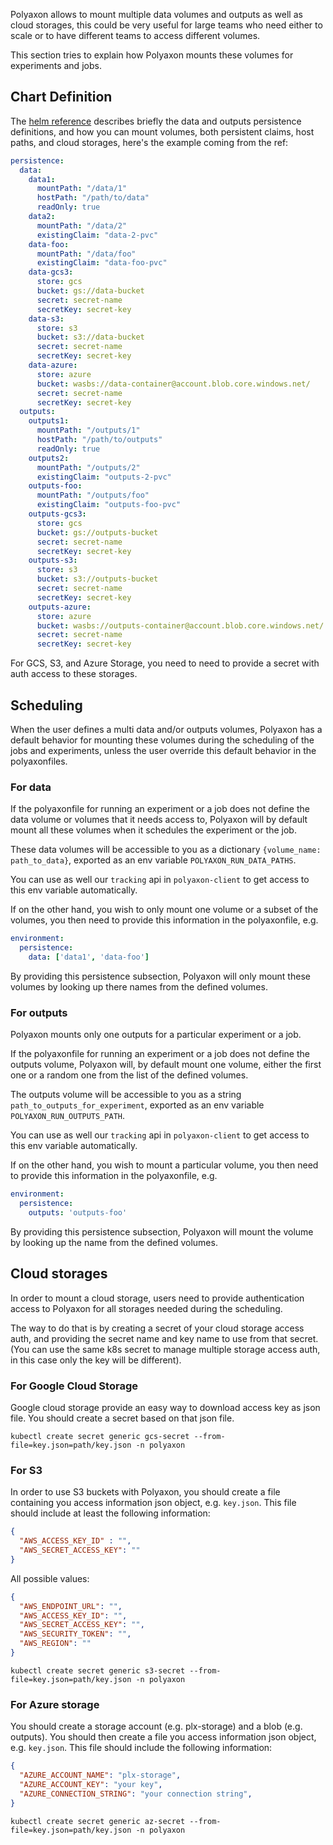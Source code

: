 Polyaxon allows to mount multiple data volumes and outputs as well as cloud storages,
this could be very useful for large teams who need either to scale or
to have different teams to access different volumes.

This section tries to explain how Polyaxon mounts these volumes for experiments and jobs.

## Chart Definition

The [helm reference](/reference_polyaxon_helm) describes briefly the data and outputs persistence definitions,
and how you can mount volumes, both persistent claims, host paths, and cloud storages, here's the example coming from the ref:

```yaml
persistence:
  data:
    data1:
      mountPath: "/data/1"
      hostPath: "/path/to/data"
      readOnly: true
    data2:
      mountPath: "/data/2"
      existingClaim: "data-2-pvc"
    data-foo:
      mountPath: "/data/foo"
      existingClaim: "data-foo-pvc"
    data-gcs3:
      store: gcs
      bucket: gs://data-bucket
      secret: secret-name
      secretKey: secret-key
    data-s3:
      store: s3
      bucket: s3://data-bucket
      secret: secret-name
      secretKey: secret-key
    data-azure:
      store: azure
      bucket: wasbs://data-container@account.blob.core.windows.net/
      secret: secret-name
      secretKey: secret-key
  outputs:
    outputs1:
      mountPath: "/outputs/1"
      hostPath: "/path/to/outputs"
      readOnly: true
    outputs2:
      mountPath: "/outputs/2"
      existingClaim: "outputs-2-pvc"
    outputs-foo:
      mountPath: "/outputs/foo"
      existingClaim: "outputs-foo-pvc"
    outputs-gcs3:
      store: gcs
      bucket: gs://outputs-bucket
      secret: secret-name
      secretKey: secret-key
    outputs-s3:
      store: s3
      bucket: s3://outputs-bucket
      secret: secret-name
      secretKey: secret-key
    outputs-azure:
      store: azure
      bucket: wasbs://outputs-container@account.blob.core.windows.net/
      secret: secret-name
      secretKey: secret-key
```

For GCS, S3, and Azure Storage, you need to need to provide a secret with auth access to these storages.

## Scheduling

When the user defines a multi data and/or outputs volumes,
Polyaxon has a default behavior for mounting these volumes during the scheduling of the jobs and experiments,
unless the user override this default behavior in the polyaxonfiles.

### For data

If the polyaxonfile for running an experiment or a job does not define the data volume or volumes that it needs access to,
Polyaxon will by default mount all these volumes when it schedules the experiment or the job.

These data volumes will be accessible to you as a dictionary `{volume_name: path_to_data}`,
exported as an env variable `POLYAXON_RUN_DATA_PATHS`.

You can use as well our `tracking` api in `polyaxon-client` to get access to this env variable automatically.

If on the other hand, you wish to only mount one volume or a subset of the volumes,
you then need to provide this information in the polyaxonfile, e.g.

```yaml
environment:
  persistence:
    data: ['data1', 'data-foo']
```

By providing this persistence subsection,
Polyaxon will only mount these volumes by looking up there names from the defined volumes.


### For outputs

Polyaxon mounts only one  outputs for a particular experiment or a job.

If the polyaxonfile for running an experiment or a job does not define the outputs volume,
Polyaxon will, by default mount one volume, either the first one or a random one from the list of the defined volumes.

The outputs volume will be accessible to you as a string `path_to_outputs_for_experiment`,
exported as an env variable `POLYAXON_RUN_OUTPUTS_PATH`.

You can use as well our `tracking` api in `polyaxon-client` to get access to this env variable automatically.

If on the other hand, you wish to mount a particular volume,
you then need to provide this information in the polyaxonfile, e.g.

```yaml
environment:
  persistence:
    outputs: 'outputs-foo'
```

By providing this persistence subsection,
Polyaxon will mount the volume by looking up the name from the defined volumes.


## Cloud storages

In order to mount a cloud storage, 
users need to provide authentication access to Polyaxon for all storages needed during the scheduling.

The way to do that is by creating a secret of your cloud storage access auth, 
and providing the secret name and key name to use from that secret. 
(You can use the same k8s secret to manage multiple storage access auth, in this case only the key will be different).   

### For Google Cloud Storage

Google cloud storage provide an easy way to download access key as json file. 
You should create a secret based on that json file.

`kubectl create secret generic gcs-secret --from-file=key.json=path/key.json -n polyaxon`


### For S3

In order to use S3 buckets with Polyaxon, you should create a file containing you access information json object, e.g. `key.json`.
This file should include at least the following information:

```json
{
  "AWS_ACCESS_KEY_ID" : "",
  "AWS_SECRET_ACCESS_KEY": ""
}
```

All possible values:

```json
{
  "AWS_ENDPOINT_URL": "",
  "AWS_ACCESS_KEY_ID": "",
  "AWS_SECRET_ACCESS_KEY": "",
  "AWS_SECURITY_TOKEN": "",
  "AWS_REGION": ""
}
```

`kubectl create secret generic s3-secret --from-file=key.json=path/key.json -n polyaxon`

### For Azure storage

You should create a storage account (e.g. plx-storage) and a blob (e.g. outputs). 
You should then create a file you access information json object, e.g. `key.json`. 
This file should include the following information:

```json
{ 
  "AZURE_ACCOUNT_NAME": "plx-storage",
  "AZURE_ACCOUNT_KEY": "your key",
  "AZURE_CONNECTION_STRING": "your connection string",
}
```

`kubectl create secret generic az-secret --from-file=key.json=path/key.json -n polyaxon`
